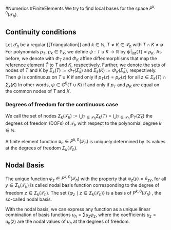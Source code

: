 #Numerics #FiniteElements 
We try to find local bases for the space $P^{k,0}(\mathcal{T}_h)$.  
## Continuity conditions

Let $\mathcal{T}_h$ be a regular [[Triangulation]] and $k \in \mathbb{N}$, $T\neq K \in \mathcal{T}_h$ with $T \cap K \neq \emptyset$. For polynomials $p_T$, $p_k \in \mathbb{P}_k$, we define $\psi : T \cup K \to \mathbb{R}$ by $\psi|_\text{int}(T) = p_K$. As before, we denote with $\Phi_T$  and $\Phi_K$ affine diffeomorphisms that map the reference element $\hat{T}$ to $T$ and $K$, respectively. Further, we denote the sets of nodes of $T$ and $K$ by $\Sigma_k(T) := \Phi_T(\hat{\Sigma}_k)$ and $\Sigma_k(K) := \Phi_K(\hat{\Sigma}_k)$, respectively.
Then $\psi$ is continuous on $T \cup K$ if and only if
	$p_T(z) = p_K(z)$ for all $z \in \Sigma_k(T) \cap \Sigma_k (K)$ 
In other words, $\psi \in C^0(T\cup K)$ if and only if $p_T$ and $p_K$ are equal on the common nodes of $T$ and $K$.

### Degrees of freedom for the continuous case
We call the set of nodes $\Sigma_k (\mathcal{T}_h) := \bigcup_{T \in \mathcal{T}_h} \Sigma_k(T) = \bigcup_{T \in \mathcal{T}_h} \Phi_T (\hat{\Sigma}_k)$ the degrees of freedom (DOFs) of $\mathcal{T}_h$ with respect to the polynomial degree $k\in \mathbb{N}$.

A finite element function $u_h \in P^{k,0} (\mathcal{T}_h)$ is uniquely determined by its values at the degrees of freedom $\Sigma_k (\mathcal{T}_h)$.

## Nodal Basis
The unique function $\varphi_z \in P^{k,0}(\mathcal{T}_h)$ with the property that $\varphi_z (y) = \delta_{zy}$, for all $y \in \Sigma_k (\mathcal{T}_h)$ is called nodal basis function corresponding to the degree of freedom $z \in \Sigma_k (\mathcal{T}_h)$. The set $\{\varphi_z \mid z \in \Sigma_k (\mathcal{T}_h)\}$ is a basis of $P^{k,0}(\mathcal{T}_h)$ , the so-called nodal basis. 

With the nodal basis, we can express any function as a unique linear combination of basis functions $u_h = \sum u_z \varphi_z$, where the coefficients $u_z = u_h(z)$ are the nodal values of $u_h$ at the degrees of freedom. 